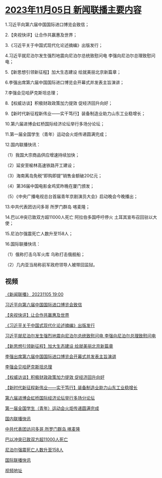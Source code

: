 # [2023年11月05日 新闻联播主要内容](https://tv.cctv.com/lm/xwlb/day/20231105.shtml)

1.习近平向第六届中国国际进口博览会致信；

2.【央视快评】让合作共赢惠及世界；

3.《习近平关于中国式现代化论述摘编》出版发行；

4.习近平就尼泊尔发生强烈地震向尼泊尔总统致慰问电 李强向尼泊尔总理致慰问电；

5.【新思想引领新征程】加大生态建设 绘就美丽北京新篇章；

6.李强出席第六届中国国际进口博览会开幕式并发表主旨演讲；

7.李强会见哈萨克斯坦总理；

8.【权威访谈】积极财政政策加力提效 促经济回升向好；

9.【新时代新征程新伟业——实干笃行】装备制造业助力山东工业稳增长；

10.第六届进博会虹桥国际经济论坛举行多场分论坛；

11.第一届全国学生（青年）运动会火炬传递圆满完成；

12.国内联播快讯：

（1）我国大宗商品供应增速持续加快；

（2）延安至榆林高速铁路开工建设；

（3）海南离岛免税“即购即提”销售金额破20亿元；

（4）第36届中国电影金鸡奖昨晚在厦门颁发；

（5）《中央广播电视总台首届青年京剧演员大会》启动晚会今晚播出；

13.中共代表团访问多哥 所罗门群岛 喀麦隆；

14.巴以冲突已致双方超11000人死亡 阿拉伯多国呼吁停火 土耳其宣布召回驻以大使；

15.尼泊尔强震死亡人数升至158人；

16.国际联播快讯：

（1）俄称打击乌军火库 乌称打击俄舰船；

（2）几内亚当局称前军政府领导人被带回监狱。

## 视频

[《新闻联播》 20231105 19:00](https://tv.cctv.com/2023/11/05/VIDEDXuDh6ssZV3tqTpYDUX4231105.shtml)

[习近平向第六届中国国际进口博览会致信](https://tv.cctv.com/2023/11/05/VIDEehSSLTPDfHDMuqrnGGgr231105.shtml)

[【央视快评】让合作共赢惠及世界](https://tv.cctv.com/2023/11/05/VIDEmpldJx9uGZlsJ7X8ykAg231105.shtml)

[《习近平关于中国式现代化论述摘编》出版发行](https://tv.cctv.com/2023/11/05/VIDEzYY3HB8jnc0Jmz9fwRoE231105.shtml)

[习近平就尼泊尔发生强烈地震向尼泊尔总统致慰问电 李强向尼泊尔总理致慰问电](https://tv.cctv.com/2023/11/05/VIDEEO32jn9ngmXI5iFBnnit231105.shtml)

[【新思想引领新征程】加大生态建设 绘就美丽北京新篇章](https://tv.cctv.com/2023/11/05/VIDES8fe3wT4AQlOMMbDgCYx231105.shtml)

[李强出席第六届中国国际进口博览会开幕式并发表主旨演讲](https://tv.cctv.com/2023/11/05/VIDE3jgrDofie1cPGr7cjQEo231105.shtml)

[李强会见哈萨克斯坦总理](https://tv.cctv.com/2023/11/05/VIDEkNwziDp3DwsLlYUB1JCf231105.shtml)

[【权威访谈】积极财政政策加力提效 促经济回升向好](https://tv.cctv.com/2023/11/05/VIDE9NreT55VYsi43G9pL2Y6231105.shtml)

[【新时代新征程新伟业——实干笃行】装备制造业助力山东工业稳增长](https://tv.cctv.com/2023/11/05/VIDEqFnJ9nKJUkTRsn7IEMZ6231105.shtml)

[第六届进博会虹桥国际经济论坛举行多场分论坛](https://tv.cctv.com/2023/11/05/VIDEeJJh57iYthSOfPzCVFYk231105.shtml)

[第一届全国学生（青年）运动会火炬传递圆满完成](https://tv.cctv.com/2023/11/05/VIDEzYHxzM4H0hnESTt01YEB231105.shtml)

[国内联播快讯](https://tv.cctv.com/2023/11/05/VIDEWFcISekGSQ8JgroINeMY231105.shtml)

[中共代表团访问多哥 所罗门群岛 喀麦隆](https://tv.cctv.com/2023/11/05/VIDEVXAXsSGU55FdP6Fq5moL231105.shtml)

[巴以冲突已致双方超11000人死亡](https://tv.cctv.com/2023/11/05/VIDE2DHYOpTphQCt4DvI1Lcj231105.shtml)

[尼泊尔强震死亡人数升至158人](https://tv.cctv.com/2023/11/05/VIDEMEMEuKj89YoAO9kLpQ7E231105.shtml)

[国际联播快讯](https://tv.cctv.com/2023/11/05/VIDEsOgisxMvifnhMof2755h231105.shtml)

[视频地址](https://tv.cctv.com/lm/xwlb/day/20231105.shtml) 

